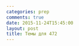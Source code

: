 ```yaml
---
categories: prep
comments: true
date: 2015-11-24T15:45:00
layout: post
title: Темы для 472
---
```


